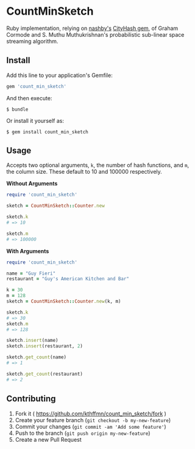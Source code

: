 # CountMinSketch

Ruby implementation, relying on [nashby's](https://github.com/nashby) [CityHash gem](https://github.com/nashby/cityhash), of Graham Cormode and S. Muthu Muthukrishnan's probabilistic sub-linear space streaming algorithm.

## Install

Add this line to your application's Gemfile:

```ruby
gem 'count_min_sketch'
```

And then execute:

    $ bundle

Or install it yourself as:

    $ gem install count_min_sketch

## Usage

Accepts two optional arguments, `k`, the number of hash functions, and `m`, the column size. These default to 10 and 100000 respectively.

**Without Arguments**

```ruby
require 'count_min_sketch'

sketch = CountMinSketch::Counter.new

sketch.k
# => 10

sketch.m
# => 100000
```

**With Arguments**

```ruby
require 'count_min_sketch'

name = "Guy Fieri"
restaurant = "Guy's American Kitchen and Bar"

k = 30
m = 128
sketch = CountMinSketch::Counter.new(k, m)

sketch.k
# => 30
sketch.m
# => 128

sketch.insert(name)
sketch.insert(restaurant, 2)

sketch.get_count(name)
# => 1

sketch.get_count(restaurant)
# => 2
```

## Contributing

1. Fork it ( https://github.com/kthffmn/count_min_sketch/fork )
2. Create your feature branch (`git checkout -b my-new-feature`)
3. Commit your changes (`git commit -am 'Add some feature'`)
4. Push to the branch (`git push origin my-new-feature`)
5. Create a new Pull Request
